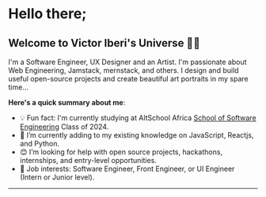 # Hello there;
## Welcome to Victor Iberi's Universe 👋🏾

I'm a Software Engineer, UX Designer and an Artist. I'm passionate about Web Engineering, Jamstack, mernstack, and others. I design and build useful open-source projects and create beautiful art portraits in my spare time...

**Here's a quick summary about me**:

- 💡 Fun fact: I'm currently studying at AltSchool Africa [School of Software Engineering](https://altschoolafrica.com/schools/engineering) Class of 2024.
- 🌱 I’m currently adding to my existing knowledge on JavaScript, Reactjs, and Python.
- 😊 I’m looking for help with open source projects, hackathons, internships, and entry-level opportunities.
- 💼 Job interests: Software Engineer, Front Engineer, or UI Engineer (Intern or Junior level).

---
